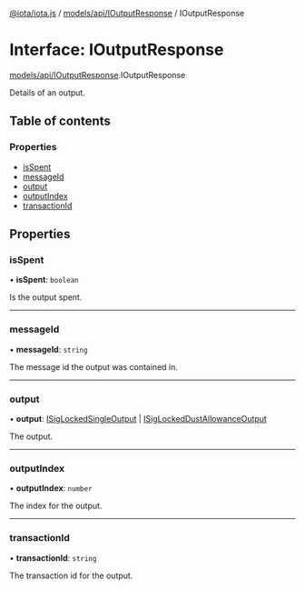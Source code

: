 [@iota/iota.js](../README.md) / [models/api/IOutputResponse](../modules/models_api_ioutputresponse.md) / IOutputResponse

# Interface: IOutputResponse

[models/api/IOutputResponse](../modules/models_api_ioutputresponse.md).IOutputResponse

Details of an output.

## Table of contents

### Properties

- [isSpent](models_api_ioutputresponse.ioutputresponse.md#isspent)
- [messageId](models_api_ioutputresponse.ioutputresponse.md#messageid)
- [output](models_api_ioutputresponse.ioutputresponse.md#output)
- [outputIndex](models_api_ioutputresponse.ioutputresponse.md#outputindex)
- [transactionId](models_api_ioutputresponse.ioutputresponse.md#transactionid)

## Properties

### isSpent

• **isSpent**: `boolean`

Is the output spent.

___

### messageId

• **messageId**: `string`

The message id the output was contained in.

___

### output

• **output**: [ISigLockedSingleOutput](models_isiglockedsingleoutput.isiglockedsingleoutput.md) \| [ISigLockedDustAllowanceOutput](models_isiglockeddustallowanceoutput.isiglockeddustallowanceoutput.md)

The output.

___

### outputIndex

• **outputIndex**: `number`

The index for the output.

___

### transactionId

• **transactionId**: `string`

The transaction id for the output.
